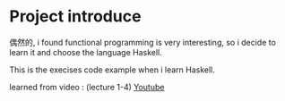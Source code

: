 # Project introduce

偶然的, i found functional programming is very interesting, so i decide to learn it and choose the language Haskell. 

This is the execises code example when i learn Haskell.

learned from video : (lecture 1-4)
[Youtube](https://www.youtube.com/watch?v=6MsQcUprO9o)